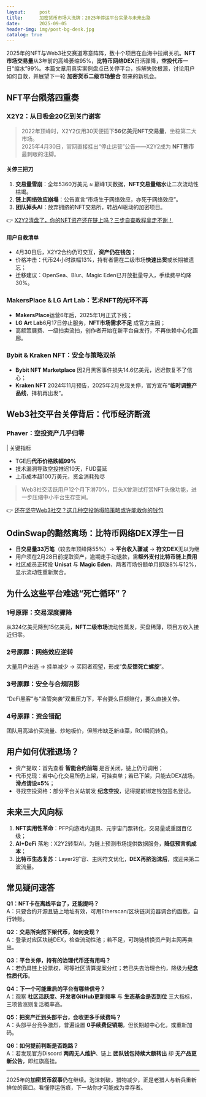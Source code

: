 ```yaml
---
layout:     post
title:      加密货币市场大洗牌：2025年停运平台实录与未来出路
date:       2025-09-05
header-img: img/post-bg-desk.jpg
catalog: true
---
```


2025年的NFT与Web3社交赛道寒意阵阵，数十个项目在血海中拉闸关机。**NFT市场交易量**从3年前的高峰萎缩95%，**比特币网络DEX**日活骤降，**空投代币**一日“缩水”99%。本篇文章用真实案例盘点已关停平台，拆解失败根源，讨论用户如何自救，并展望下一轮 **加密货币二级市场整合** 带来的新机会。

## NFT平台陨落四重奏

### X2Y2：从日吸金20亿到关门谢客

> 2022年顶峰时，X2Y2仅用30天便揽下**56亿美元NFT交易量**，坐稳第二大市场。  
> 2025年4月30日，官网直接挂出“停止运营”公告——X2Y2成为 **NFT熊市** 最刺眼的注脚。

#### 关停三把刀
1. **交易量雪崩**：全年5360万美元 ≈ 巅峰1天数据，**NFT交易量缩水**让二次流动性枯竭。  
2. **链上网络效应崩塌**：公告直言“市场生于网络效应，亦死于网络效应”。  
3. **团队掉头AI**：放弃拥挤的NFT交易所，转战AI驱动的加密项目。

👉 [X2Y2清盘了，你的NFT资产还在链上吗？三步自查教程拿走不谢！](https://okxdog.com/)

#### 用户自救清单
- 4月30日后，X2Y2合约仍可交互，**资产仍在钱包**；  
- 价格冲击：代币24小时跌幅13%，持有者需在二级市场**快速出货**或长期被遗忘；  
- 迁移建议：OpenSea、Blur、Magic Eden已开放批量导入，手续费平均降30%。

### MakersPlace & LG Art Lab：艺术NFT的光环不再

- **MakersPlace**运营6年后，2025年1月正式下线；  
- **LG Art Lab**6月17日停止服务，**NFT市场需求不足** 成官方主因；  
- 高额策展费、一级拍卖流拍，创作者开始在新平台自发行，不再依赖中心化画廊。

### Bybit & Kraken NFT：安全与策略双杀

- **Bybit NFT Marketplace** 因2月黑客事件损失14.6亿美元，迟迟恢复不了信心；  
- **Kraken NFT** 2024年11月预告，2025年2月兑现关停，官方宣布“**临时调整产品线**，择机再出发”。

## Web3社交平台关停背后：代币经济断流

### Phaver：空投资产几乎归零

| 关键指标  
- TGE后**代币价格跌幅99%**  
- 技术漏洞导致空投推迟10天，FUD蔓延  
- 上币成本超100万美元，资金消耗殆尽  
> Web3社交活跃用户12个月下滑70%，巨头X曾测试打赏NFT头像功能，进一步压缩中小平台生存空间。

👉 [还在坚守Web3社交？这几种空投防塌陷策略或许能救你的钱包](https://okxdog.com/)

## OdinSwap的黯然离场：比特币网络DEX浮生一日

- **日交易量33万笔**（较去年顶峰降55%）→ **平台收入骤减** → **符文DEX**无以为继  
- 用户须在2月28日前提取资产，逾期走手动退款，需**额外支付比特币链上费用**  
- 社区成员正转投 **Unisat** 与 **Magic Eden**，两者市场份额单月即涨8%与12%，显示流动性重新聚合。

## 为什么这些平台难逃“死亡循环”？

### 1号原罪：交易深度骤降  
从324亿美元降到15亿美元，**NFT二级市场**流动性蒸发，买盘稀薄，项目方收入接近归零。

### 2号原罪：网络效应逆转  
大量用户出逃 → 挂单减少 → 买回者观望，形成“**负反馈死亡螺旋**”。

### 3号原罪：安全与合规阴影  
“DeFi黑客”与“监管突袭”双重压力下，平台要么巨额赔付，要么直接关停。

### 4号原罪：资金错配  
团队用高溢价买流量、炒地板价，但熊市缺乏新韭菜，ROI瞬间转负。

## 用户如何优雅退场？

- 资产提取：首先查看 **智能合约前端** 是否关闭，链上仍可调用；  
- 代币兑现：若中心化交易所仍上架，可挂卖单；若已下架，只能去DEX战场，**滑点请设≥5%**；  
- 寻找空投资格：部分平台关站前发 **纪念空投**，记得提前绑定钱包签名登记。

## 未来三大风向标

1. **NFT实用性革命**：PFP向游戏内道具、元宇宙门票转化，交易量或重回百亿级；  
2. **AI+DeFi** 落地：X2Y2转型AI，为链上预测市场提供数据服务，**降低预言机成本**；  
3. **比特币生态复苏**：Layer2扩容、主网符文优化，**DEX再挤泡沫后**，或迎来第二波流量。

## 常见疑问速答

**Q1：NFT卡在离线平台了，还能提吗？**  
A：只要合约开源且链上地址有效，可用Etherscan/区块链浏览器调合约函数，自行转账。

**Q2：交易所突然下架代币，如何变现？**  
A：登录对应区块链DEX，检查流动性池；若不足，可跨链桥换资产到主网再卖出。

**Q3：平台关停，持有的治理代币还有用吗？**  
A：若仍具链上投票权，可等社区清算提案分红；若已失去治理合约，降级为**纪念性质代币**。

**Q4：下一个可能重启的平台有哪些信号？**  
A：观察 **社区活跃度、开发者GitHub更新频率** 与 **生态基金是否到位** 三大指标，三项皆涨则复活概率高。

**Q5：把资产迁到头部平台，会收更多手续费吗？**  
A：头部平台竞争激烈，普遍设置 **0手续费促销期**，但长期越中心化，或重新加码。

**Q6：如何提前判断是否跑路？**  
A：若发现官方Discord **两周无人维护**、链上 **团队钱包持续大额转出** 却 **无产品更新公告**，即红旗高挂。

---

2025年的**加密货币叙事**仍在继续。泡沫刺破，猎物减少，正是老猎人与新兵重新排位的窗口。看懂停运伤痕，下一站你才可能成为幸存者。